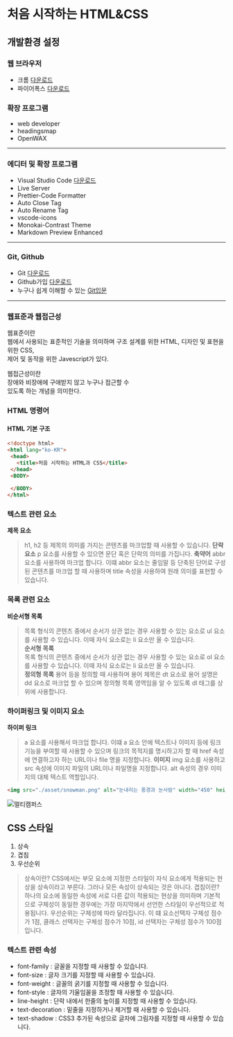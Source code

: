 # 처음 시작하는 HTML&CSS
## 개발환경 설정
### 웹 브라우저
 * 크롬 [다운로드](https://www.google.co.kr/chrome/index.html)  
 * 파이어폭스 [다운로드](https://www.mozilla.org/ko/firefox/new/)
 ### 확장 프로그램
 * web developer
 * headingsmap
 * OpenWAX
---------------------------------------
 ### 에디터 및 확장 프로그램
 * Visual Studio Code [다운로드](https://code.visualstudio.com/)
 * Live Server
 * Prettier-Code Formatter
 * Auto Close Tag
 * Auto Rename Tag
 * vscode-icons
 * Monokai-Contrast Theme
 * Markdown Preview Enhanced
---------------------------------------
 ### Git, Github
 * Git [다운로드](https://git-scm.com/downloads)
 * Github가입 [다운로드](https://github.com/)
 * 누구나 쉽게 이해할 수 있는 [Git입문](https://backlog.com/git-tutorial/kr/)
---------------------------------------
 ### 웹표준과 웹접근성
 웹표준이란  
 웹에서 사용되는 표준적인 기술을 의미하며 구조 설계를 위한 HTML, 디자인 및 표현을 위한 CSS,  
 제어 및 동작을 위한 Javescript가 있다.

 웹접근성이란  
 장애와 비장애에 구애받지 않고 누구나 접근할 수  
 있도록 하는 개념을 의미한다.

 ### HTML 명령어
 #### HTML 기본 구조
 ```html
<!doctype html>
<html lang="ko-KR">
  <head>
    <title>처음 시작하는 HTML과 CSS</title>
  </head>
  <BODY>
      
  </BODY>
</html>
 ```
 ### 텍스트 관련 요소
 **제목 요소**  
 > h1, h2 등 제목의 의미를 가지는 콘텐츠를 마크업할 때 사용할 수 있습니다.
 **단락 요소**
 > p 요소를 사용할 수 있으면 문단 혹은 단락의 의미를 가집니다.
 **축약어**
 > abbr 요소를 사용하여 마크업 합니다. 이떄 abbr 요소는 줄임말 등 단축된 단어로 구성된 콘텐츠를 마크업 할 때 사용하며 title 속성을 사용하여 원래 의미를 표현할 수 있습니다.  
### 목록 관련 요소  
**비순서형 목록**
> 목록 형식의 콘텐츠 중에서 순서가 상관 없는 경우 사용할 수 있는 요소로 ul 요소를 사용할 수 있습니다. 이때 자식 요소로는 li 요소만 올 수 있습니다.  
**순서형 목록**  
> 목록 형식의 콘텐츠 중에서 순서가 상관 없는 경우 사용할 수 있는 요소로 ol 요소를 사용할 수 있습니다. 이때 자식 요소로는 li 요소만 올 수 있습니다.  
**정의형 목록**
> 용어 등을 정의할 때 사용하며 용어 제목은 dt 요소로 용어 설명은 dd 요소로 마크업 할 수 있으며 정의형 목록 영역임을 알 수 있도록 dl 태그를 상위에 사용합니다.  
### 하이퍼링크 및 이미지 요소
**하이퍼 링크**
> a 요소를 사용해서 마크업 합니다. 이떄 a 요소 안에 텍스트나 이미지 등에 링크 기능을 부여할 때 사용할 수 있으며 링크의 목적지를 명시하고자 할 때 href 속성에 연결하고자 하는 URL이나 file 명을 지정합니다.
**이미지**
> img 요소를 사용하고 src 속성에 이미지 파일의 URL이나 파일명을 지정합니다. alt 속성의 경우 이미지의 대체 텍스트 역할입니다.
```html
<img src="./asset/snowman.png" alt="눈내리는 풍경과 눈사람" width="450" height="350">
```
![멀티캠퍼스](http://el.multicampus.com/landing/images/2016/common/logo.gif)

## CSS 스타일
1. 상속
2. 겹침
3. 우선순위
> 상속이란? CSS에서는 부모 요소에 지정한 스타일이 자식 요소에게 적용되는 현상을 상속이라고 부른다. 그러나 모든 속성이 상속되는 것은 아니다.
> 겹침이란? 하나의 요소에 동일한 속성에 서로 다른 값이 적용되는 현상을 의미하며 기본적으로 구체성이 동일한 경우에는 가장 마지막에서 선언한 스타일이 우선적으로 적용됩니다.
> 우선순위는 구체성에 따라 달라집니다. 이 떄 요소선택자 구체성 점수가 1점, 클래스 선택자는 구체성 점수가 10점, id 선택자는 구체성 점수가 100점 입니다.
### 텍스트 관련 속성
* font-family : 글꼴을 지정할 때 사용할 수 있습니다.  
* font-size : 글자 크기를 지정할 때 사용할 수 있습니다.  
* font-weight : 글꼴의 굵기를 지정할 때 사용할 수 있습니다.  
* font-style : 글자의 기울임꼴을 조정할 때 사용할 수 있습니다.  
* line-height : 단락 내에서 한줄의 높이를 지정할 때 사용할 수 있습니다.  
* text-decoration : 밑줄을 지정하거나 제거할 때 사용할 수 있습니다.   
* text-shadow : CSS3 추가된 속성으로 글자에 그림자를 지정할 때 사용할 수 있습니다.  
